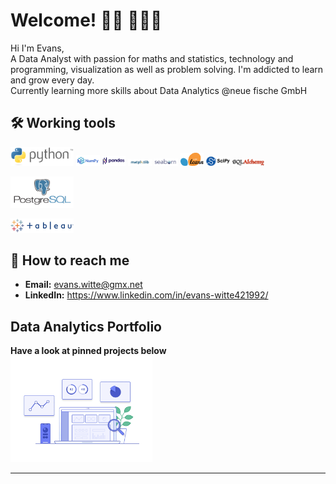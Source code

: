 
# Welcome! 👋🏿 👨🏿‍💻

Hi I'm Evans, <br>
A Data Analyst with passion for maths and statistics, technology and programming, visualization as well as problem solving. I'm addicted to learn and grow every day. <br> 
Currently learning more skills about Data Analytics @neue fische GmbH 


## 🛠 Working tools
<img src="https://github.com/EvansWitte/EvansWitte/blob/main/images/Python_logo_and_wordmark.svg.png" width=20% height=20% />  <img src="https://github.com/EvansWitte/EvansWitte/blob/main/images/NumPy_logo_2020.svg.png" width=7.5% height=7.5%>
<img src="https://github.com/EvansWitte/EvansWitte/blob/main/images/Pandas_logo.svg.png" width=7.5% height=7.5%>
<img src="https://github.com/EvansWitte/EvansWitte/blob/main/images/matplotlib.png" width=7.5% height=7.5%> 
<img src="https://github.com/EvansWitte/EvansWitte/blob/main/images/seabron.png" width=7.5% height=7.5%>
<img src="https://github.com/EvansWitte/EvansWitte/blob/main/images/Scikit_learn_logo_small.svg.png" width=7.5% height=7.5%> 
<img src="https://github.com/EvansWitte/EvansWitte/blob/main/images/scipy.png" width=7.5% height=7.5% />
<img src="https://github.com/evanswitte/EvansWitte/blob/main/images/image.png" width=10% height=10% /><br>

<img src="https://github.com/EvansWitte/EvansWitte/blob/main/images/postgresql-ar21.png" width=20% height=20%> <br>

<img src="https://github.com/EvansWitte/EvansWitte/blob/main/images/tableaulogo_highres.png" width=20% height=20%> 

## 📮 How to reach me

* __Email:__ evans.witte@gmx.net
* __LinkedIn:__ https://www.linkedin.com/in/evans-witte421992/

## Data Analytics Portfolio
__Have a look at pinned projects below__ <br>
<img src="https://github.com/EvansWitte/EvansWitte/blob/main/images/data_analyse.gif" width=45% height=45%> 

---
